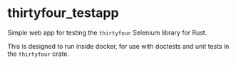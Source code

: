 # thirtyfour_testapp

Simple web app for testing the `thirtyfour` Selenium library for Rust.

This is designed to run inside docker, for use with doctests and unit tests in the `thirtyfour` crate.
